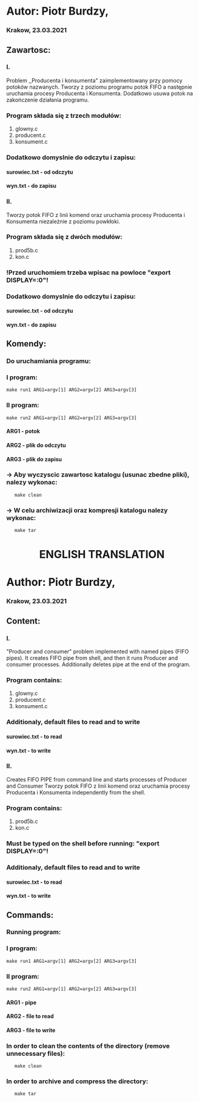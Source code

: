 # Autor: Piotr Burdzy,  
### Krakow, 23.03.2021


##  Zawartosc: 

### I.
Problem ,,Producenta i konsumenta" zaimplementowany przy pomocy potoków nazwanych. Tworzy z poziomu programu
potok FIFO a następnie uruchamia procesy Producenta i Konsumenta. Dodatkowo usuwa potok na zakończenie działania
programu.


### Program składa się z trzech modułów:  
1) glowny.c
2) producent.c
3) konsument.c
### Dodatkowo domyslnie do odczytu i zapisu:
#### surowiec.txt - od odczytu
#### wyn.txt - do zapisu



### II.
Tworzy potok FIFO z linii komend oraz uruchamia procesy Producenta i Konsumenta niezależnie z poziomu powkłoki.


### Program składa się z dwóch modułów:
1) prod5b.c
2) kon.c

### !Przed uruchomiem trzeba wpisac na powloce "export DISPLAY=:0"!

### Dodatkowo domyslnie do odczytu i zapisu:
#### surowiec.txt - od odczytu
#### wyn.txt - do zapisu





##	Komendy:
### Do uruchamiania programu:

### I program:
	make run1 ARG1=argv[1] ARG2=argv[2] ARG3=argv[3]
### II program:
    make run2 ARG1=argv[1] ARG2=argv[2] ARG3=argv[3]

#### ARG1 - potok
#### ARG2 - plik do odczytu
#### ARG3 - plik do zapisu     


### -> Aby wyczyscic zawartosc katalogu (usunac zbedne pliki), nalezy wykonac:
       make clean

### -> W celu archiwizacji oraz kompresji katalogu nalezy wykonac:
       make tar
       


##
<h1 align="center">ENGLISH TRANSLATION</h1>


# Author: Piotr Burdzy,  
### Krakow, 23.03.2021


##  Content: 

### I.
"Producer and consumer" problem implemented with named pipes (FIFO pipes). It creates FIFO pipe from shell,
and then it runs Producer and consumer processes. Additionally deletes pipe at the end of the program.

### Program contains:  
1) glowny.c
2) producent.c
3) konsument.c
### Additionaly, default files to read and to write
#### surowiec.txt - to read
#### wyn.txt - to write



### II.
Creates FIFO PIPE from command line and starts processes of Producer and Consumer
Tworzy potok FIFO z linii komend oraz uruchamia procesy Producenta i Konsumenta independently from the shell.


### Program contains:
1) prod5b.c
2) kon.c

### Must be typed on the shell before running: "export DISPLAY=:0"!

### Additionaly, default files to read and to write
#### surowiec.txt - to read
#### wyn.txt - to write



##	Commands:
### Running program:

### I program:
	make run1 ARG1=argv[1] ARG2=argv[2] ARG3=argv[3]
### II program:
    make run2 ARG1=argv[1] ARG2=argv[2] ARG3=argv[3]

#### ARG1 - pipe
#### ARG2 - file to read
#### ARG3 - file to write     


### In order to clean the contents of the directory (remove unnecessary files):
       make clean

### In order to archive and compress the directory:
       make tar

